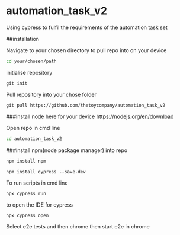 # automation_task_v2
Using cypress to fulfil the requirements of the automation task set


##installation

Navigate to your chosen directory to pull repo into on your device
```bash
cd your/chosen/path
```
initialise repository
```
git init
```
Pull repository into your chose folder
```
git pull https://github.com/thetoycompany/automation_task_v2
```
###install node here for your device
https://nodejs.org/en/download 

Open repo in cmd line
```bash
cd automation_task_v2
```
###install npm(node package manager) into repo
```bash
npm install npm
```

```
npm install cypress --save-dev
```

To run scripts in cmd line

```
npx cypress run
```

to open the IDE for cypress 
```
npx cypress open
```
Select e2e tests and then chrome then start e2e in chrome
